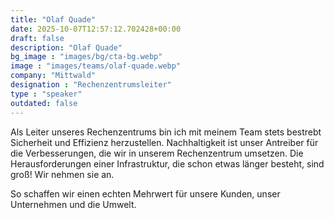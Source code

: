 ```yaml
---
title: "Olaf Quade"
date: 2025-10-07T12:57:12.702428+00:00
draft: false
description: "Olaf Quade"
bg_image : "images/bg/cta-bg.webp"
image : "images/teams/olaf-quade.webp"
company: "Mittwald"
designation : "Rechenzentrumsleiter"
type : "speaker"
outdated: false
---
```



Als Leiter unseres Rechenzentrums bin ich mit meinem Team stets bestrebt Sicherheit und Effizienz herzustellen. Nachhaltigkeit ist unser Antreiber für die Verbesserungen, die wir in unserem Rechenzentrum umsetzen. Die Herausforderungen einer Infrastruktur, die schon etwas länger besteht, sind groß! Wir nehmen sie an.

So schaffen wir einen echten Mehrwert für unsere Kunden, unser Unternehmen und die Umwelt.